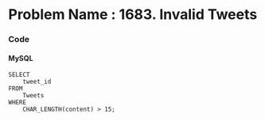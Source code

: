 # Problem Name : 1683. Invalid Tweets

### Code

#### MySQL

```
SELECT 
    tweet_id 
FROM 
    Tweets
WHERE 
    CHAR_LENGTH(content) > 15;
```
